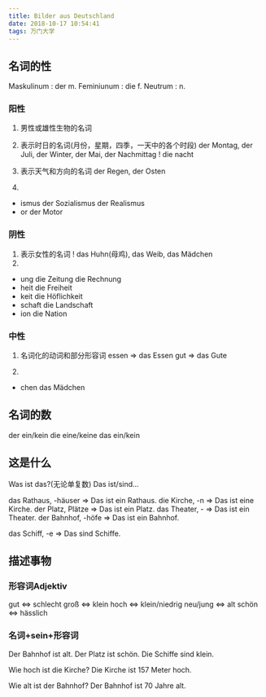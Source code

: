 ```yaml
---
title: Bilder aus Deutschland
date: 2018-10-17 10:54:41
tags: 万门大学
---
```


## 名词的性
Maskulinum : der m.
Feminiunum : die f.
Neutrum : n.

### 阳性
1. 男性或雄性生物的名词
2. 表示时日的名词(月份，星期，四季，一天中的各个时段)
der Montag, der Juli, der Winter, der Mai, der Nachmittag
! die nacht
3. 表示天气和方向的名词
der Regen, der Osten

4. 
- ismus
der Sozialismus
der Realismus
- or
der Motor

### 阴性
1. 表示女性的名词
! das Huhn(母鸡), das Weib, das Mädchen
2. 
- ung
die Zeitung
die Rechnung
- heit
die Freiheit
- keit
die Höflichkeit
- schaft
die Landschaft
- ion
die Nation
### 中性
1. 名词化的动词和部分形容词
essen => das Essen
gut => das Gute

2. 
- chen
das Mädchen

## 名词的数
der   ein/kein
die   eine/keine
das   ein/kein

## 这是什么
Was ist das?(无论单复数)
Das ist/sind...

das Rathaus, -häuser => Das ist ein Rathaus.
die Kirche, -n => Das ist eine Kirche.
der Platz, Plätze => Das ist ein Platz.
das Theater, - => Das ist ein Theater.
der Bahnhof, -höfe => Das ist ein Bahnhof.

das Schiff, -e => Das sind Schiffe.

## 描述事物

### 形容词Adjektiv
gut <=> schlecht
groß <=> klein
hoch <=> klein/niedrig
neu/jung <=> alt
schön <=> hässlich

### 名词+sein+形容词
Der Bahnhof ist alt.
Der Platz ist schön.
Die Schiffe sind klein.

Wie hoch ist die Kirche?
Die Kirche ist 157 Meter hoch.

Wie alt ist der Bahnhof?
Der Bahnhof ist 70 Jahre alt.